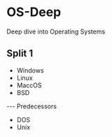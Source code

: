 # OS-Deep
Deep dive into Operating Systems


## Split 1

- Windows 
- Linux
- MaccOS
- BSD

--- Predecessors

- DOS
- Unix
